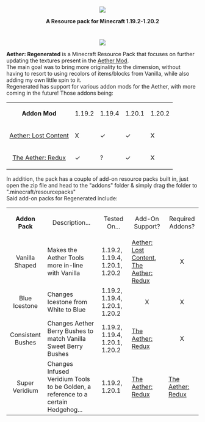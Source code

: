 #

<p align="center">
    <img src="https://i.imgur.com/uzHda1n.png">
</p>
<p align="center">
  <b>A Resource pack for Minecraft 1.19.2-1.20.2</b>
</p>

#

<p align="center">
    <img src="https://i.imgur.com/4S8OBXT.png">
</p>
  <p><b>Aether: Regenerated</b> is a Minecraft Resource Pack that focuses on further updating the textures present in the <a href="https://www.curseforge.com/minecraft/mc-mods/the-aether">Aether Mod</a>. <br>
  The main goal was to bring more originality to the dimension, without having to resort to using recolors of items/blocks from Vanilla, while also adding my own little spin to it. <br>
  Regenerated has support for various addon mods for the Aether, with more coming in the future! Those addons being: <br></p>
    <Table>
        <TR>
          <TD><p align="center"><b>Addon Mod</b></p></TD>
          <TD>1.19.2</TD>
          <TD>1.19.4 </TD>
          <TD>1.20.1 </TD>
          <TD>1.20.2</TD>
        </TR>
      <TR>
        <TD><p align="center"><a href="https://www.curseforge.com/minecraft/mc-mods/aether-lost-content">Aether: Lost Content</a></p></TD>
        <TD>X</TD>
        <TD>✓</TD>
        <TD>✓</TD>
        <TD>X</TD>
      </TR>
      <TR>
        <TD><p align="center"><a href="https://www.curseforge.com/minecraft/mc-mods/aether-redux">The Aether: Redux</a></p></TD>
        <TD>✓</TD>
        <TD>?</TD>
        <TD>✓</TD>
        <TD>X</TD>
      </TR>
    </Table>
  In addition, the pack has a couple of add-on resource packs built in, just open the zip file and head to the "addons" folder & simply drag the folder to ".minecraft/resourcepacks" <br>
  Said add-on packs for Regenerated include: <br>
    <Table>
      <TR>
        <TD><p align="center"><b>Addon Pack</b></p></TD>
        <TD><p align="center">Description...</p></TD>
        <TD><p align="center">Tested On...</p></TD>
        <TD><p align="center">Add-On Support?</p></TD>
        <TD><p align="center">Required Addons?</p></TD>
      </TR>
      <TR>
        <TD><p align="center">Vanilla Shaped</p></TD>
        <TD>Makes the Aether Tools more in-line with Vanilla</TD>
        <TD>1.19.2, 1.19.4, 1.20.1, 1.20.2</TD>
        <TD><a href="https://www.curseforge.com/minecraft/mc-mods/aether-lost-content">Aether: Lost Content</a>, <a href="https://www.curseforge.com/minecraft/mc-mods/aether-redux">The Aether: Redux</a></TD>
        <TD><p align="center"> X </p></TD>
      </TR>
      <TR>
        <TD><p align="center">Blue Icestone</p></TD>
        <TD>Changes Icestone from White to Blue</TD>
        <TD>1.19.2, 1.19.4, 1.20.1, 1.20.2</TD>
        <TD><p align="center"> X </p></TD>
        <TD><p align="center"> X </p></TD>
      </TR>
      <TR>
        <TD><p align="center">Consistent Bushes</p></TD>
        <TD>Changes Aether Berry Bushes to match Vanilla Sweet Berry Bushes</TD>
        <TD>1.19.2, 1.19.4, 1.20.1, 1.20.2</TD>
        <TD><a href="https://www.curseforge.com/minecraft/mc-mods/aether-redux">The Aether: Redux</a></TD>
        <TD><p align="center"> X </p></TD>
      </TR>
      <TR>
        <TD><p align="center">Super Veridium</p></TD>
        <TD>Changes Infused Veridium Tools to be Golden, a reference to a certain Hedgehog...</TD>
        <TD>1.19.2, 1.20.1</TD>
        <TD><a href="https://www.curseforge.com/minecraft/mc-mods/aether-redux">The Aether: Redux</a></TD>
        <TD><a href="https://www.curseforge.com/minecraft/mc-mods/aether-redux">The Aether: Redux</a></TD>
      </TR>
    </Table>
